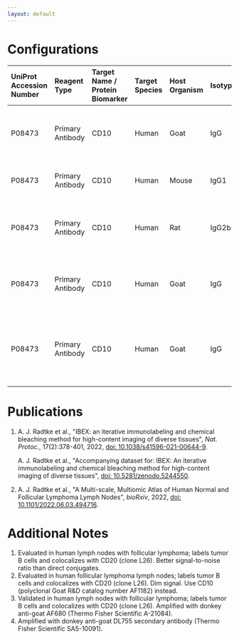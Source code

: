 ```yaml
---
layout: default
---
```


# Configurations

| UniProt Accession Number   | Reagent Type     | Target Name / Protein Biomarker   | Target Species   | Host Organism   | Isotype   | Clonality   | Vendor                  | Catalog Number   | Conjugate    | RRID      | Availability   | Method                 | Tissue Preservation               | Target Tissue   | Tissue State        | Detergent         | Antigen Retrieval Conditions                                                               | Dye Inactivation Conditions   | Recommend   | Agree                                    | Disagree   | Contributor         | Notes       |
|:---------------------------|:-----------------|:----------------------------------|:-----------------|:----------------|:----------|:------------|:------------------------|:-----------------|:-------------|:----------|:---------------|:-----------------------|:----------------------------------|:----------------|:--------------------|:------------------|:-------------------------------------------------------------------------------------------|:------------------------------|:------------|:-----------------------------------------|:-----------|:--------------------|:------------|
| P08473                     | Primary Antibody | CD10                              | Human            | Goat            | IgG       | Polyclonal  | R&D Systems             | AF1182           | Unconjugated | AB_354652 | Stock          | IBEX2D Automated       | FFPE                              | Kidney          | NA                  | 0.3% Triton-X-100 | pH 6 for 40 minutes at 95C (AR6 Akoya Biosciences AR600250ML)                              | NA                            | Yes         | [0000-0003-4379-8967](https://orcid.org/0000-0003-4379-8967) [[1](#publications)] | NA         | [0000-0003-4379-8967](https://orcid.org/0000-0003-4379-8967) |             |
| P08473                     | Primary Antibody | CD10                              | Human            | Mouse           | IgG1      | FR4D11      | Caprico Biotechnologies | 103901           | Unconjugated | NA        | Stock          | Multiplexed 2D Imaging | 1:4 Cytofix/Cytoperm Fixed Frozen | Lymph Node      | Follicular Lymphoma | 0.3% Triton-X-100 | NA                                                                                         | NA                            | Yes         | [0000-0003-4379-8967](https://orcid.org/0000-0003-4379-8967)                      | NA         | [0000-0003-4379-8967](https://orcid.org/0000-0003-4379-8967) | [1](#notes) |
| P08473                     | Primary Antibody | CD10                              | Human            | Rat             | IgG2b     | 200103      | R&D Systems             | MAB1126-SP       | Unconjugated | NA        | Stock          | Multiplexed 2D Imaging | FFPE                              | Lymph Node      | Follicular Lymphoma | 0.3% Triton-X-100 | pH 6 for 40 minutes at 95C (AR6 Akoya Biosciences AR600250ML)                              | NA                            | No          | [0000-0003-4379-8967](https://orcid.org/0000-0003-4379-8967)                      | NA         | [0000-0003-4379-8967](https://orcid.org/0000-0003-4379-8967) | [2](#notes) |
| P08473                     | Primary Antibody | CD10                              | Human            | Goat            | IgG       | Polyclonal  | R&D Systems             | AF1182           | Unconjugated | AB_354652 | Stock          | Multiplexed 2D Imaging | FFPE                              | Lymph Node      | Follicular Lymphoma | 0.3% Triton-X-100 | pH 6 for 40 minutes at 95C (AR6 Akoya Biosciences AR600250ML)                              | NA                            | Yes         | [0000-0003-4379-8967](https://orcid.org/0000-0003-4379-8967) [[2](#publications)] | NA         | [0000-0003-4379-8967](https://orcid.org/0000-0003-4379-8967) | [3](#notes) |
| P08473                     | Primary Antibody | CD10                              | Human            | Goat            | IgG       | Polyclonal  | R&D Systems             | AF1182           | Unconjugated | AB_354652 | Stock          | Cell DIVE-IBEX         | FFPE                              | Tonsil          | NA                  | 0.3% Triton-X-100 | pH 6 for 30 minutes ER1 (AR9961) and pH 9 for 30 minutes ER2 (AR9640) using the Leica Bond | NA                            | Yes         | [0000-0003-4379-8967](https://orcid.org/0000-0003-4379-8967)                      | NA         | [0000-0003-4379-8967](https://orcid.org/0000-0003-4379-8967) | [4](#notes) |

# Publications

<a name="publications"></a>
1. A. J. Radtke et al., "IBEX: an iterative immunolabeling and chemical bleaching
 method for high-content imaging of diverse tissues", *Nat. Protoc.*, 17(2):378-401, 2022, [doi: 10.1038/s41596-021-00644-9](https://doi.org/10.1038/s41596-021-00644-9).

    A. J. Radtke et al., "Accompanying dataset for: IBEX: An iterative immunolabeling and chemical bleaching method for high-content imaging of diverse tissues", [doi: 10.5281/zenodo.5244550](https://doi.org/10.5281/zenodo.5244551).

2. A. J. Radtke et al., "A Multi-scale, Multiomic Atlas of Human Normal and Follicular Lymphoma Lymph Nodes", *bioRxiv*, 2022, [doi: 10.1101/2022.06.03.494716](https://doi.org/10.1101/2022.06.03.494716).


# Additional Notes

<a name="notes"></a>
1. Evaluated in human lymph nodes with follicular lymphoma; labels tumor B cells and colocalizes with CD20 (clone L26). Better signal-to-noise ratio than direct conjugates.
2. Evaluated in human follicular lymphoma lymph nodes; labels tumor B cells and colocalizes with CD20 (clone L26). Dim signal. Use CD10 (polyclonal Goat R&D catalog number AF1182) instead.
3. Validated in human lymph nodes with follicular lymphoma; labels tumor B cells and colocalizes with CD20 (clone L26). Amplified with donkey anti-goat AF680 (Thermo Fisher Scientific A-21084).
4. Amplified with donkey anti-goat DL755 secondary antibody (Thermo Fisher Scientific SA5-10091).
